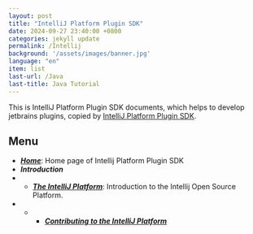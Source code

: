 ```yaml
---
layout: post
title: "IntelliJ Platform Plugin SDK"
date: 2024-09-27 23:40:00 +0800
categories: jekyll update
permalink: /Intellij
background: '/assets/images/banner.jpg'
language: "en"
item: list
last-url: /Java
last-title: Java Tutorial
---
```


This is IntelliJ Platform Plugin SDK documents, which helps to develop jetbrains plugins, copied by [IntelliJ Platform Plugin SDK][jetbrains].

## Menu
- _**[Home][Home]**_: Home page of Intellij Platform Plugin SDK
- _**Introduction**_
- - _**[The IntelliJ Platform][The IntelliJ Platform]**_: Introduction to the Intellij Open Source Platform.
- - - _**[Contributing to the IntelliJ Platform][Contributing to the IntelliJ Platform]**_
    

[jetbrains]: https://plugins.jetbrains.com/docs/intellij/welcome.html
[Home]: /Intellij/home
[The IntelliJ Platform]: /Intellij/The-IntelliJ-Platform
[Contributing to the IntelliJ Platform]: /Intellij/Contributing-to-the-IntelliJ-Platform